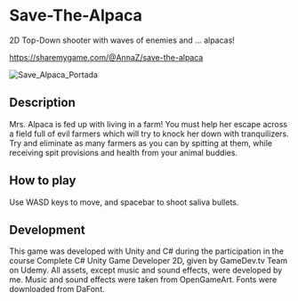 # Save-The-Alpaca
2D Top-Down shooter with waves of enemies and ... alpacas!

https://sharemygame.com/@AnnaZ/save-the-alpaca

![Save_Alpaca_Portada](https://user-images.githubusercontent.com/90032680/131991971-15d65ff3-a685-4162-bbfd-dcbfd402ed22.jpg)

## Description
Mrs. Alpaca is fed up with living in a farm! You must help her escape across a field full of evil farmers which will try to knock her down with tranquilizers. Try and eliminate as many farmers as you can by spitting at them, while receiving spit provisions and health from your animal buddies.

## How to play
Use WASD keys to move, and spacebar to shoot saliva bullets.

## Development
This game was developed with Unity and C# during the participation in the course Complete C# Unity Game Developer 2D, given by GameDev.tv Team on Udemy. All assets, except music and sound effects, were developed by me. Music and sound effects were taken from OpenGameArt. Fonts were downloaded from DaFont.
